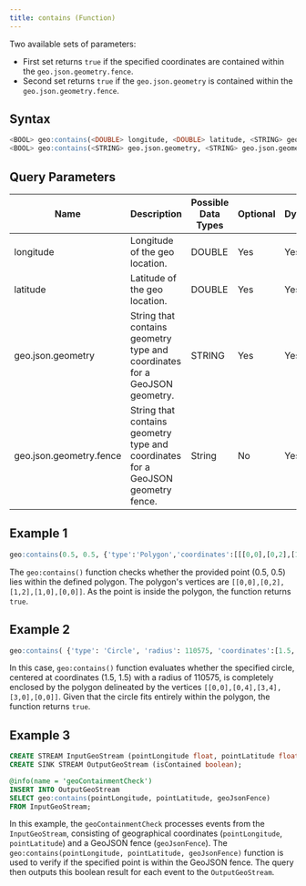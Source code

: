 ```yaml
---
title: contains (Function)
---
```


Two available sets of parameters:

- First set returns `true` if the specified coordinates are contained within the `geo.json.geometry.fence`.
- Second set returns `true` if the `geo.json.geometry` is contained within the `geo.json.geometry.fence`.

## Syntax

```sql
<BOOL> geo:contains(<DOUBLE> longitude, <DOUBLE> latitude, <STRING> geo.json.geometry.fence)
<BOOL> geo:contains(<STRING> geo.json.geometry, <STRING> geo.json.geometry.fence)
```

## Query Parameters

| Name              | Description                   | Possible Data Types | Optional | Dynamic |
|------------|--------------------------------------|---------------------|----------|---------|
| longitude    | Longitude of the geo location.         | DOUBLE       | Yes       | Yes     |
| latitude | Latitude of the geo location.        | DOUBLE              | Yes      | Yes     |
| geo.json.geometry          | String that contains geometry type and coordinates for a GeoJSON geometry. | STRING        | Yes      | Yes     |
| geo.json.geometry.fence       | String that contains geometry type and coordinates for a GeoJSON geometry fence. | String      | No      | Yes     |

## Example 1

```sql
geo:contains(0.5, 0.5, {'type':'Polygon','coordinates':[[[0,0],[0,2],[1,2],[1,0],[0,0]]]} )
```

The `geo:contains()` function checks whether the provided point (0.5, 0.5) lies within the defined polygon. The polygon's vertices are `[[0,0],[0,2],[1,2],[1,0],[0,0]]`. As the point is inside the polygon, the function returns `true`.

## Example 2

```sql
geo:contains( {'type': 'Circle', 'radius': 110575, 'coordinates':[1.5, 1.5]} , {'type':'Polygon','coordinates':[[[0,0],[0,4],[3,4],[3,0],[0,0]]]} )
```

In this case, `geo:contains()` function evaluates whether the specified circle, centered at coordinates (1.5, 1.5) with a radius of 110575, is completely enclosed by the polygon delineated by the vertices `[[0,0],[0,4],[3,4],[3,0],[0,0]]`. Given that the circle fits entirely within the polygon, the function returns `true`.

## Example 3

```sql
CREATE STREAM InputGeoStream (pointLongitude float, pointLatitude float, geoJsonFence string);
CREATE SINK STREAM OutputGeoStream (isContained boolean);

@info(name = 'geoContainmentCheck')
INSERT INTO OutputGeoStream
SELECT geo:contains(pointLongitude, pointLatitude, geoJsonFence) 
FROM InputGeoStream;
```

In this example, the `geoContainmentCheck` processes events from the `InputGeoStream`, consisting of geographical coordinates (`pointLongitude`, `pointLatitude`) and a GeoJSON fence (`geoJsonFence`). The `geo:contains(pointLongitude, pointLatitude, geoJsonFence)` function is used to verify if the specified point is within the GeoJSON fence. The query then outputs this boolean result for each event to the `OutputGeoStream`.
